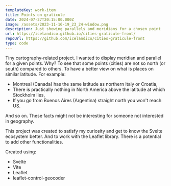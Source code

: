 ```yaml
---
templateKey: work-item
title: Points on graticule
date: 2024-07-27T20:15:00.000Z
image: /assets/2023-11-16-19_23_24-window.png
description: Just showing parallels and meridians for a chosen point
url: https://icelandico.github.io/cities-graticule-front/
repoUrl: https://github.com/icelandico/cities-graticule-front
type: code
---
```

Tiny cartography-related project. I wanted to display meridian and parallel for a given points. Why? To see that some points (cities) are not so north (or south) compared to others. To have a better view on what is places on similar latitude.
For example:
- Montreal (Canada) has the same latitude as northern Italy or Croatia,
- There is practically nothing in North America above the latitude at which Stockholm lies,
- If you go from Buenos Aires (Argentina) straight north you won't reach US.

And so on. These facts might not be interesting for someone not interested in geography.

This project was created to satisfy my curiosity and get to know the Svelte ecosystem better. And to work with the Leaflet library. There is a potential to add other functionalities.

C﻿reated using:
- Svelte
- Vite
- Leaflet
- leaflet-control-geocoder

